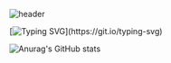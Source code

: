 ![header](https://capsule-render.vercel.app/api?type=venom&height=200&color=gradient&text=neneee%20%20%20%20&section=header&reversal=false&textBg=false&fontAlign=50&fontSize=40&animation=fadeIn&desc=game&descAlign=50&descAlignY=65)

[![Typing SVG](https://readme-typing-svg.demolab.com/?lines=한국공학대학교+2022180024+유영빈;게임+개발+깃허브+입니다.)](https://git.io/typing-svg)


![Anurag's GitHub stats](https://github-readme-stats.vercel.app/api?username=neneee0181&show_icons=true&theme=dracula)


<!--
**neneee0181/neneee0181** is a ✨ _special_ ✨ repository because its `README.md` (this file) appears on your GitHub profile.

Here are some ideas to get you started:

- 🔭 I’m currently working on ...
- 🌱 I’m currently learning ...
- 👯 I’m looking to collaborate on ...
- 🤔 I’m looking for help with ...
- 💬 Ask me about ...
- 📫 How to reach me: ...
- 😄 Pronouns: ...
- ⚡ Fun fact: ...
-->
